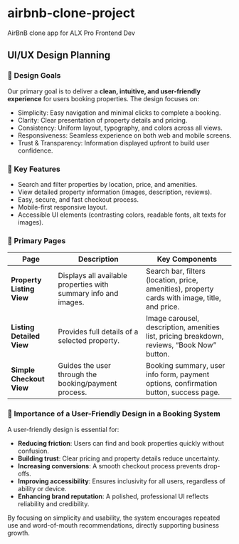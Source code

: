 # airbnb-clone-project
AirBnB clone app for ALX Pro Frontend Dev
## UI/UX Design Planning

### 🎯 Design Goals
Our primary goal is to deliver a **clean, intuitive, and user-friendly experience** for users booking properties. The design focuses on:
- Simplicity: Easy navigation and minimal clicks to complete a booking.
- Clarity: Clear presentation of property details and pricing.
- Consistency: Uniform layout, typography, and colors across all views.
- Responsiveness: Seamless experience on both web and mobile screens.
- Trust & Transparency: Information displayed upfront to build user confidence.

### 🔑 Key Features
- Search and filter properties by location, price, and amenities.
- View detailed property information (images, description, reviews).
- Easy, secure, and fast checkout process.
- Mobile-first responsive layout.
- Accessible UI elements (contrasting colors, readable fonts, alt texts for images).

### 📄 Primary Pages
| Page                  | Description                                                                 | Key Components                                                                 |
|-----------------------|-----------------------------------------------------------------------------|-------------------------------------------------------------------------------|
| **Property Listing View** | Displays all available properties with summary info and images.             | Search bar, filters (location, price, amenities), property cards with image, title, and price. |
| **Listing Detailed View** | Provides full details of a selected property.                              | Image carousel, description, amenities list, pricing breakdown, reviews, “Book Now” button. |
| **Simple Checkout View** | Guides the user through the booking/payment process.                       | Booking summary, user info form, payment options, confirmation button, success page. |

### 🌟 Importance of a User-Friendly Design in a Booking System
A user-friendly design is essential for:
- **Reducing friction**: Users can find and book properties quickly without confusion.  
- **Building trust**: Clear pricing and property details reduce uncertainty.  
- **Increasing conversions**: A smooth checkout process prevents drop-offs.  
- **Improving accessibility**: Ensures inclusivity for all users, regardless of ability or device.  
- **Enhancing brand reputation**: A polished, professional UI reflects reliability and credibility.  

By focusing on simplicity and usability, the system encourages repeated use and word-of-mouth recommendations, directly supporting business growth.
